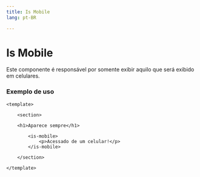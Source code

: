 ```yaml
---
title: Is Mobile
lang: pt-BR

---
```


# Is Mobile

Este componente é responsável por somente exibir aquilo que será exibido em celulares.

### Exemplo de uso

```vuejs
<template>

    <section>
    
    <h1>Aparece sempre</h1>

        <is-mobile>
            <p>Acessado de um celular!</p>
        </is-mobile>

    </section>

</template>
```